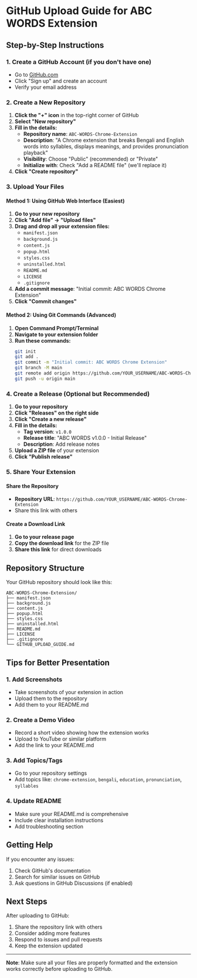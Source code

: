 # GitHub Upload Guide for ABC WORDS Extension

## Step-by-Step Instructions

### 1. Create a GitHub Account (if you don't have one)
- Go to [GitHub.com](https://github.com)
- Click "Sign up" and create an account
- Verify your email address

### 2. Create a New Repository
1. **Click the "+" icon** in the top-right corner of GitHub
2. **Select "New repository"**
3. **Fill in the details:**
   - **Repository name**: `ABC-WORDS-Chrome-Extension`
   - **Description**: "A Chrome extension that breaks Bengali and English words into syllables, displays meanings, and provides pronunciation playback"
   - **Visibility**: Choose "Public" (recommended) or "Private"
   - **Initialize with**: Check "Add a README file" (we'll replace it)
4. **Click "Create repository"**

### 3. Upload Your Files

#### Method 1: Using GitHub Web Interface (Easiest)
1. **Go to your new repository**
2. **Click "Add file" → "Upload files"**
3. **Drag and drop all your extension files:**
   - `manifest.json`
   - `background.js`
   - `content.js`
   - `popup.html`
   - `styles.css`
   - `uninstalled.html`
   - `README.md`
   - `LICENSE`
   - `.gitignore`
4. **Add a commit message**: "Initial commit: ABC WORDS Chrome Extension"
5. **Click "Commit changes"**

#### Method 2: Using Git Commands (Advanced)
1. **Open Command Prompt/Terminal**
2. **Navigate to your extension folder**
3. **Run these commands:**
   ```bash
   git init
   git add .
   git commit -m "Initial commit: ABC WORDS Chrome Extension"
   git branch -M main
   git remote add origin https://github.com/YOUR_USERNAME/ABC-WORDS-Chrome-Extension.git
   git push -u origin main
   ```

### 4. Create a Release (Optional but Recommended)
1. **Go to your repository**
2. **Click "Releases" on the right side**
3. **Click "Create a new release"**
4. **Fill in the details:**
   - **Tag version**: `v1.0.0`
   - **Release title**: "ABC WORDS v1.0.0 - Initial Release"
   - **Description**: Add release notes
5. **Upload a ZIP file** of your extension
6. **Click "Publish release"**

### 5. Share Your Extension

#### Share the Repository
- **Repository URL**: `https://github.com/YOUR_USERNAME/ABC-WORDS-Chrome-Extension`
- Share this link with others

#### Create a Download Link
1. **Go to your release page**
2. **Copy the download link** for the ZIP file
3. **Share this link** for direct downloads

## Repository Structure
Your GitHub repository should look like this:
```
ABC-WORDS-Chrome-Extension/
├── manifest.json
├── background.js
├── content.js
├── popup.html
├── styles.css
├── uninstalled.html
├── README.md
├── LICENSE
├── .gitignore
└── GITHUB_UPLOAD_GUIDE.md
```

## Tips for Better Presentation

### 1. Add Screenshots
- Take screenshots of your extension in action
- Upload them to the repository
- Add them to your README.md

### 2. Create a Demo Video
- Record a short video showing how the extension works
- Upload to YouTube or similar platform
- Add the link to your README.md

### 3. Add Topics/Tags
- Go to your repository settings
- Add topics like: `chrome-extension`, `bengali`, `education`, `pronunciation`, `syllables`

### 4. Update README
- Make sure your README.md is comprehensive
- Include clear installation instructions
- Add troubleshooting section

## Getting Help
If you encounter any issues:
1. Check GitHub's documentation
2. Search for similar issues on GitHub
3. Ask questions in GitHub Discussions (if enabled)

## Next Steps
After uploading to GitHub:
1. Share the repository link with others
2. Consider adding more features
3. Respond to issues and pull requests
4. Keep the extension updated

---

**Note**: Make sure all your files are properly formatted and the extension works correctly before uploading to GitHub. 
